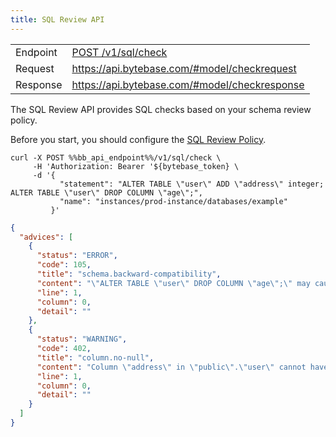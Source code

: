 ```yaml
---
title: SQL Review API
---
```


<TutorialBlock url="/docs/tutorials/sql-review" title="Master SQL Review with GUI, GitOps and API" />

|          |                                                                                  |
| -------- | -------------------------------------------------------------------------------- |
| Endpoint | [POST /v1/sql/check](https://api.bytebase.com/#tag/sqlservice/POST/v1/sql/check) |
| Request  | https://api.bytebase.com/#model/checkrequest                                     |
| Response | https://api.bytebase.com/#model/checkresponse                                    |

The SQL Review API provides SQL checks based on your schema review policy.

<HintBlock type="info">

Before you start, you should configure the [SQL Review Policy](/docs/sql-review/review-policy).

</HintBlock>

```text
curl -X POST %%bb_api_endpoint%%/v1/sql/check \
     -H 'Authorization: Bearer '${bytebase_token} \
     -d '{
           "statement": "ALTER TABLE \"user\" ADD \"address\" integer; ALTER TABLE \"user\" DROP COLUMN \"age\";",
           "name": "instances/prod-instance/databases/example"
         }'
```

```json
{
  "advices": [
    {
      "status": "ERROR",
      "code": 105,
      "title": "schema.backward-compatibility",
      "content": "\"ALTER TABLE \"user\" DROP COLUMN \"age\";\" may cause incompatibility with the existing data and code",
      "line": 1,
      "column": 0,
      "detail": ""
    },
    {
      "status": "WARNING",
      "code": 402,
      "title": "column.no-null",
      "content": "Column \"address\" in \"public\".\"user\" cannot have NULL value",
      "line": 1,
      "column": 0,
      "detail": ""
    }
  ]
}
```
